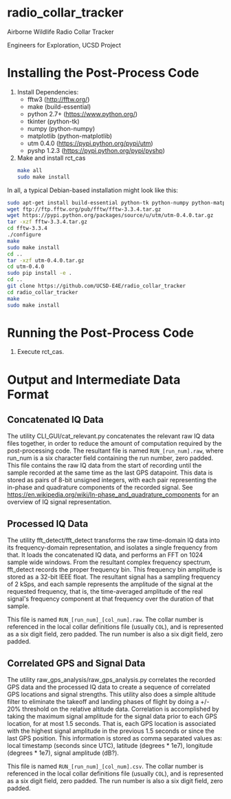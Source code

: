 radio_collar_tracker
====================
Airborne Wildlife Radio Collar Tracker

Engineers for Exploration, UCSD Project

Installing the Post-Process Code
================================
1.	Install Dependencies:
	* fftw3 (http://fftw.org/)
	* make (build-essential)
	* python 2.7+ (https://www.python.org/)
	* tkinter (python-tk)
	* numpy (python-numpy)
	* matplotlib (python-matplotlib)
	* utm 0.4.0 (https://pypi.python.org/pypi/utm)
	* pyshp 1.2.3 (https://pypi.python.org/pypi/pyshp)
2.	Make and install rct_cas
	```sh
	make all
	sudo make install
	```

In all, a typical Debian-based installation might look like this:
```sh
sudo apt-get install build-essential python-tk python-numpy python-matplotlib python-pip python-dev git
wget ftp://ftp.fftw.org/pub/fftw/fftw-3.3.4.tar.gz
wget https://pypi.python.org/packages/source/u/utm/utm-0.4.0.tar.gz
tar -xzf fftw-3.3.4.tar.gz
cd fftw-3.3.4
./configure
make
sudo make install
cd ..
tar -xzf utm-0.4.0.tar.gz
cd utm-0.4.0
sudo pip install -e .
cd ..
git clone https://github.com/UCSD-E4E/radio_collar_tracker
cd radio_collar_tracker
make
sudo make install
```

Running the Post-Process Code
=============================
1.	Execute rct_cas.

<!-- 1. Make the make_bin.sh file executable by running `chmod +x make_bin.sh`
2. Move the file `bin/run.tar` to a working directory of your choice.
3. Extract the binaries from `run.tar` by running `tar -xf run.tar`
4. Run the post-process code using any of the run scripts.
	1. `run.sh` needs to have the raw data from the SD card in the same working directory.  Usage: `run.sh NUM_COLLARS ALT_AGL`
	2. `run2.sh` takes an additional argument for where the raw data is.  Usage: `run2.sh NUM_COLLARS ALT_AGL DATA_DIR`
	3. `runcli.sh` is an interactive shell script.  Usage: `runcli.sh`
5. Note: if you run the PostProcessC code without using the integration scripts, ensure that all paths are fixed paths.
 -->

# Output and Intermediate Data Format

## Concatenated IQ Data
The utility CLI_GUI/cat_relevant.py concatenates the relevant raw IQ data files
together, in order to reduce the amount of computation required by the
post-processing code.  The resultant file is named `RUN_[run_num].raw`, where
run_num is a six character field containing the run number, zero padded.  This
file contains the raw IQ data from the start of recording until the sample
recorded at the same time as the last GPS datapoint.  This data is stored as
pairs of 8-bit unsigned integers, with each pair representing the in-phase and
quadrature components of the recorded signal.  See
https://en.wikipedia.org/wiki/In-phase_and_quadrature_components for an overview
of IQ signal representation.

## Processed IQ Data
The utility fft_detect/fft_detect transforms the raw time-domain IQ data into
its frequency-domain representation, and isolates a single frequency from that.
It loads the concatenated IQ data, and performs an FFT on 1024 sample wide
windows.  From the resultant complex frequency spectrum, fft_detect records the
proper frequency bin.  This frequency bin amplitude is stored as a 32-bit IEEE
float.  The resultant signal has a sampling frequency of 2 kSps, and each sample
represents the amplitude of the signal at the requested frequency, that is, the
time-averaged amplitude of the real signal's frequency component at that
frequency over the duration of that sample.

This file is named `RUN_[run_num]_[col_num].raw`.  The collar number is
referenced in the local collar definitions file (usually `COL`), and is
represented as a six digit field, zero padded.  The run number is also a six
digit field, zero padded.

## Correlated GPS and Signal Data
The utility raw_gps_analysis/raw_gps_analysis.py correlates the recorded GPS
data and the processed IQ data to create a sequence of correlated GPS locations
and signal strengths.  This utility also does a simple altitude filter to
eliminate the takeoff and landing phases of flight by doing a +/- 20% threshold
on the relative altitude data.  Correlation is accomplished by taking the
maximum signal amplitude for the signal data prior to each GPS location, for at
most 1.5 seconds.  That is, each GPS location is associated with the highest
signal amplitude in the previous 1.5 seconds or since the last GPS position.
This information is stored as comma separated values as: local timestamp
(seconds since UTC), latitude (degrees * 1e7), longitude (degrees * 1e7), signal
amplitude (dB?).

This file is named `RUN_[run_num]_[col_num].csv`.  The collar number is
referenced in the local collar definitions file (usually `COL`), and is
represented as a six digit field, zero padded.  The run number is also a six
digit field, zero padded.
